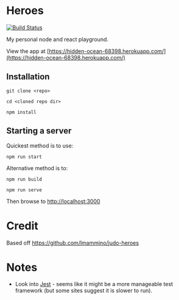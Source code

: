 # Heroes

[![Build Status](https://travis-ci.org/jconroy/heroes.svg?branch=master)](https://travis-ci.org/jconroy/heroes)

My personal node and react playground.

View the app at [https://hidden-ocean-68398.herokuapp.com/](https://hidden-ocean-68398.herokuapp.com/)

## Installation

```
git clone <repo>

cd <cloned repo dir>

npm install
```
## Starting a server

Quickest method is to use:

```
npm run start
```

Alternative method is to:

```
npm run build

npm run serve
```

Then browse to [http://localhost:3000](http://localhost:3000)

# Credit

Based off https://github.com/lmammino/judo-heroes

# Notes

* Look into [Jest](http://facebook.github.io/jest/) - seems like it might be a more manageable test framework (but some sites suggest it is slower to run).